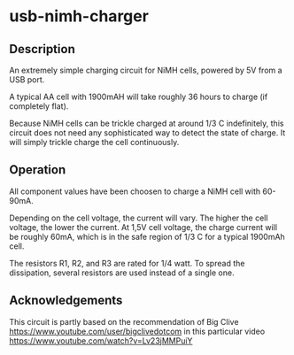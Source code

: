 # usb-nimh-charger

## Description
An extremely simple charging circuit for NiMH cells, powered by 5V from a USB port.

A typical AA cell with 1900mAH will take roughly 36 hours to charge (if completely flat).

Because NiMH cells can be trickle charged at around 1/3 C indefinitely, this circuit does not need any sophisticated way to detect the state of charge. It will simply trickle charge the cell continuously.

## Operation
All component values have been choosen to charge a NiMH cell with 60-90mA.

Depending on the cell voltage, the current will vary. The higher the cell voltage, the lower the current. At 1,5V cell voltage, the charge current will be roughly 60mA, which is in the safe region of 1/3 C for a typical 1900mAh cell.

The resistors R1, R2, and R3 are rated for 1/4 watt. To spread the dissipation, several resistors are used instead of a single one.

## Acknowledgements
This circuit is partly based on the recommendation of Big Clive https://www.youtube.com/user/bigclivedotcom in this particular video https://www.youtube.com/watch?v=Lv23jMMPuiY
